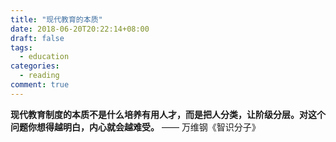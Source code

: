 ```yaml
---
title: "现代教育的本质"
date: 2018-06-20T20:22:14+08:00
draft: false
tags:
  - education
categories:
  - reading
comment: true
---
```


**现代教育制度的本质不是什么培养有用人才，而是把人分类，让阶级分层。对这个问题你想得越明白，内心就会越难受。** —— 万维钢《智识分子》
